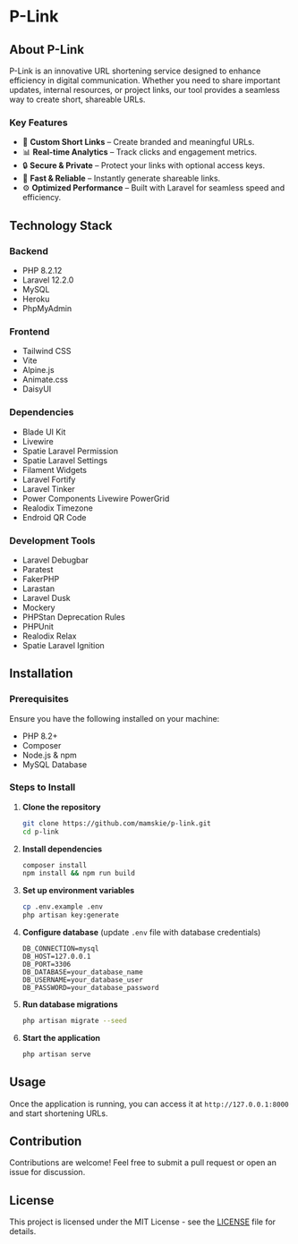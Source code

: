 # P-Link

## About P-Link
P-Link is an innovative URL shortening service designed to enhance efficiency in digital communication. Whether you need to share important updates, internal resources, or project links, our tool provides a seamless way to create short, shareable URLs.

### Key Features
- 🔗 **Custom Short Links** – Create branded and meaningful URLs.
- 📊 **Real-time Analytics** – Track clicks and engagement metrics.
- 🔒 **Secure & Private** – Protect your links with optional access keys.
- 🚀 **Fast & Reliable** – Instantly generate shareable links.
- ⚙️ **Optimized Performance** – Built with Laravel for seamless speed and efficiency.

## Technology Stack

### Backend
- PHP 8.2.12
- Laravel 12.2.0
- MySQL
- Heroku
- PhpMyAdmin

### Frontend
- Tailwind CSS
- Vite
- Alpine.js
- Animate.css
- DaisyUI

### Dependencies
- Blade UI Kit
- Livewire
- Spatie Laravel Permission
- Spatie Laravel Settings
- Filament Widgets
- Laravel Fortify
- Laravel Tinker
- Power Components Livewire PowerGrid
- Realodix Timezone
- Endroid QR Code

### Development Tools
- Laravel Debugbar
- Paratest
- FakerPHP
- Larastan
- Laravel Dusk
- Mockery
- PHPStan Deprecation Rules
- PHPUnit
- Realodix Relax
- Spatie Laravel Ignition

## Installation

### Prerequisites
Ensure you have the following installed on your machine:
- PHP 8.2+
- Composer
- Node.js & npm
- MySQL Database

### Steps to Install
1. **Clone the repository**
   ```sh
   git clone https://github.com/mamskie/p-link.git
   cd p-link
   ```
2. **Install dependencies**
   ```sh
   composer install
   npm install && npm run build
   ```
3. **Set up environment variables**
   ```sh
   cp .env.example .env
   php artisan key:generate
   ```
4. **Configure database** (update `.env` file with database credentials)
   ```env
   DB_CONNECTION=mysql
   DB_HOST=127.0.0.1
   DB_PORT=3306
   DB_DATABASE=your_database_name
   DB_USERNAME=your_database_user
   DB_PASSWORD=your_database_password
   ```
5. **Run database migrations**
   ```sh
   php artisan migrate --seed
   ```
6. **Start the application**
   ```sh
   php artisan serve
   ```

## Usage
Once the application is running, you can access it at `http://127.0.0.1:8000` and start shortening URLs.

## Contribution
Contributions are welcome! Feel free to submit a pull request or open an issue for discussion.

## License
This project is licensed under the MIT License - see the [LICENSE](LICENSE) file for details.
